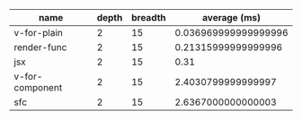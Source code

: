 | name            | depth | breadth | average (ms)         |
| --------------- | ----- | ------- | -------------------- |
| v-for-plain     | 2     | 15      | 0.036969999999999996 |
| render-func     | 2     | 15      | 0.21315999999999996  |
| jsx             | 2     | 15      | 0.31                 |
| v-for-component | 2     | 15      | 2.4030799999999997   |
| sfc             | 2     | 15      | 2.6367000000000003   |